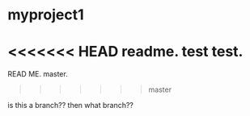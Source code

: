 # myproject1
<<<<<<< HEAD
readme. test test.
=======
READ ME. master.
>>>>>>> master


is this a branch??
then what branch??